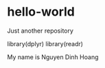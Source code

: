 # hello-world
Just another repository

library(dplyr)
library(readr)

My name is Nguyen Dinh Hoang

